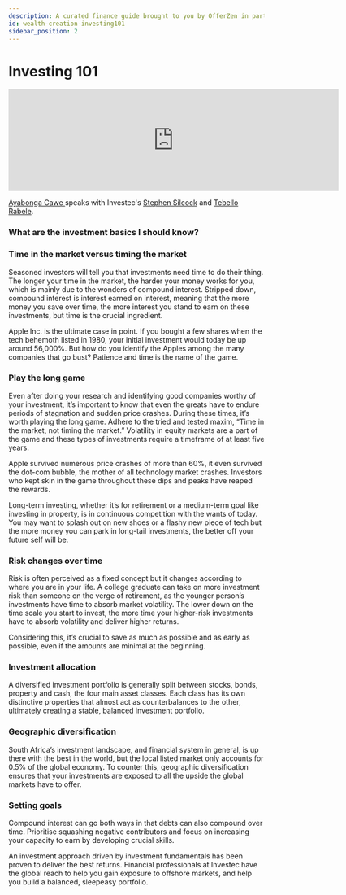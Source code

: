 ```yaml
---
description: A curated finance guide brought to you by OfferZen in partnership with Investec.
id: wealth-creation-investing101
sidebar_position: 2
---
```

# Investing 101

<iframe
      width="650"
      height="200"
      src="https://open.spotify.com/embed/episode/2w9h61mNziM9QRa3eVxp7I"
      frameborder="0"
      allow="accelerometer; autoplay; encrypted-media; gyroscope; picture-in-picture"
      allowfullscreen
></iframe>

[Ayabonga Cawe ](https://www.linkedin.com/in/ayabonga-cawe-70942746/?originalSubdomain=za)speaks with Investec's [Stephen Silcock](https://www.linkedin.com/in/stephen-silcock-232a64216/?originalSubdomain=za) and [Tebello Rabele](https://www.linkedin.com/in/tebello-rabele-b4101b84/?originalSubdomain=za).

### What are the investment basics I should know?

### Time in the market versus timing the market

Seasoned investors will tell you that investments need time to do their thing. The longer your time in the market, the harder your money works for you, which is mainly due to the wonders of compound interest. Stripped down, compound interest is interest earned on interest, meaning that the more money you save over time, the more interest you stand to earn on these investments, but time is the crucial ingredient.

Apple Inc. is the ultimate case in point. If you bought a few shares when the tech behemoth listed in 1980, your initial investment would today be up around 56,000%. But how do you identify the Apples among the many companies that go bust? Patience and time is the name of the game.

### Play the long game

Even after doing your research and identifying good companies worthy of your investment, it’s important to know that even the greats have to endure periods of stagnation and sudden price crashes. During these times, it’s worth playing the long game. Adhere to the tried and tested maxim, “Time in the market, not timing the market.” Volatility in equity markets are a part of the game and these types of investments require a timeframe of at least five years.

Apple survived numerous price crashes of more than 60%, it even survived the dot-com bubble, the mother of all technology market crashes. Investors who kept skin in the game throughout these dips and peaks have reaped the rewards.

Long-term investing, whether it’s for retirement or a medium-term goal like investing in property, is in continuous competition with the wants of today. You may want to splash out on new shoes or a flashy new piece of tech but the more money you can park in long-tail investments, the better off your future self will be.

### Risk changes over time

Risk is often perceived as a fixed concept but it changes according to where you are in your life. A college graduate can take on more investment risk than someone on the verge of retirement, as the younger person’s investments have time to absorb market volatility. The lower down on the time scale you start to invest, the more time your higher-risk investments have to absorb volatility and deliver higher returns.

Considering this, it’s crucial to save as much as possible and as early as possible, even if the amounts are minimal at the beginning.

### Investment allocation

A diversified investment portfolio is generally split between stocks, bonds, property and cash, the four main asset classes. Each class has its own distinctive properties that almost act as counterbalances to the other, ultimately creating a stable, balanced investment portfolio.

### Geographic diversification

South Africa’s investment landscape, and financial system in general, is up there with the best in the world, but the local listed market only accounts for 0.5% of the global economy. To counter this, geographic diversification ensures that your investments are exposed to all the upside the global markets have to offer.

### Setting goals

Compound interest can go both ways in that debts can also compound over time. Prioritise squashing negative contributors and focus on increasing your capacity to earn by developing crucial skills.

An investment approach driven by investment fundamentals has been proven to deliver the best returns. Financial professionals at Investec have the global reach to help you gain exposure to offshore markets, and help you build a balanced, sleepeasy portfolio.
